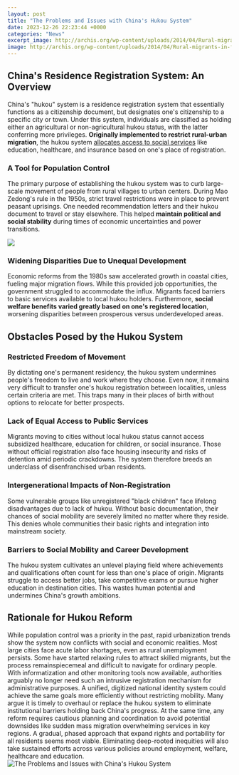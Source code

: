 ```yaml
---
layout: post
title: "The Problems and Issues with China's Hukou System"
date: 2023-12-26 22:23:44 +0000
categories: "News"
excerpt_image: http://archis.org/wp-content/uploads/2014/04/Rural-migrants-in-front-of-railway-station-on-their-way-to-the-city.jpg
image: http://archis.org/wp-content/uploads/2014/04/Rural-migrants-in-front-of-railway-station-on-their-way-to-the-city.jpg
---
```


## China's Residence Registration System: An Overview
China's "hukou" system is a residence registration system that essentially functions as a citizenship document, but designates one's citizenship to a specific city or town. Under this system, individuals are classified as holding either an agricultural or non-agricultural hukou status, with the latter conferring more privileges. **Originally implemented to restrict rural-urban migration**, the hukou system [allocates access to social services](https://notiziedioggi.github.io/2024-01-08-la-colonizzazione-europea-nelle-isole-del-pacifico/) like education, healthcare, and insurance based on one's place of registration.
### A Tool for Population Control 
The primary purpose of establishing the hukou system was to curb large-scale movement of people from rural villages to urban centers. During Mao Zedong's rule in the 1950s, strict travel restrictions were in place to prevent peasant uprisings. One needed recommendation letters and their hukou document to travel or stay elsewhere. This helped **maintain political and social stability** during times of economic uncertainties and power transitions.

![](http://archis.org/wp-content/uploads/2014/04/Temporary-housing-in-run-down-neighborhood-waiting-for-demolition-1400x0-c-default.jpg)
### Widening Disparities Due to Unequal Development
Economic reforms from the 1980s saw accelerated growth in coastal cities, fueling major migration flows. While this provided job opportunities, the government struggled to accommodate the influx. Migrants faced barriers to basic services available to local hukou holders. Furthermore, **social welfare benefits varied greatly based on one's registered location**, worsening disparities between prosperous versus underdeveloped areas.
## Obstacles Posed by the Hukou System 
### Restricted Freedom of Movement
By dictating one's permanent residency, the hukou system undermines people's freedom to live and work where they choose. Even now, it remains very difficult to transfer one's hukou registration between localities, unless certain criteria are met. This traps many in their places of birth without options to relocate for better prospects.
### Lack of Equal Access to Public Services
Migrants moving to cities without local hukou status cannot access subsidized healthcare, education for children, or social insurance. Those without official registration also face housing insecurity and risks of detention amid periodic crackdowns. The system therefore breeds an underclass of disenfranchised urban residents. 
### Intergenerational Impacts of Non-Registration   
Some vulnerable groups like unregistered "black children" face lifelong disadvantages due to lack of hukou. Without basic documentation, their chances of social mobility are severely limited no matter where they reside. This denies whole communities their basic rights and integration into mainstream society.
### Barriers to Social Mobility and Career Development
The hukou system cultivates an unlevel playing field where achievements and qualifications often count for less than one's place of origin. Migrants struggle to access better jobs, take competitive exams or pursue higher education in destination cities. This wastes human potential and undermines China's growth ambitions.
## Rationale for Hukou Reform
While population control was a priority in the past, rapid urbanization trends show the system now conflicts with social and economic realities. Most large cities face acute labor shortages, even as rural unemployment persists. Some have started relaxing rules to attract skilled migrants, but the process remainspiecemeal and difficult to navigate for ordinary people. 
With informatization and other monitoring tools now available, authorities arguably no longer need such an intrusive registration mechanism for administrative purposes. A unified, digitized national identity system could achieve the same goals more efficiently without restricting mobility. Many argue it is timely to overhaul or replace the hukou system to eliminate institutional barriers holding back China's progress.
At the same time, any reform requires cautious planning and coordination to avoid potential downsides like sudden mass migration overwhelming services in key regions. A gradual, phased approach that expand rights and portability for all residents seems most viable. Eliminating deep-rooted inequities will also take sustained efforts across various policies around employment, welfare, healthcare and education.
![The Problems and Issues with China's Hukou System](http://archis.org/wp-content/uploads/2014/04/Rural-migrants-in-front-of-railway-station-on-their-way-to-the-city.jpg)